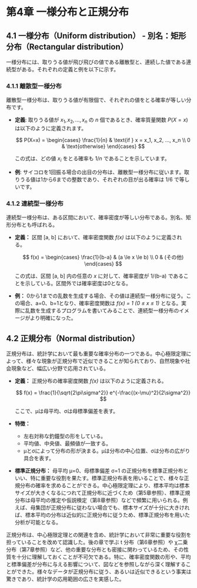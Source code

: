 # 第4章 一様分布と正規分布

## 4.1 一様分布（Uniform distribution） - 別名：矩形分布（Rectangular distribution）

一様分布には、取りうる値が飛び飛びの値である離散型と、連続した値である連続型がある。それぞれの定義と例を以下に示す。

### 4.1.1 離散型一様分布

離散型一様分布は、取りうる値が有限個で、それぞれの値をとる確率が等しい分布です。

- **定義**: 取りうる値が $x_1, x_2, ..., x_n$ の $n$ 個であるとき、確率質量関数 $P(X=x)$ は以下のように定義されます。

  $$
  P(X=x) = \begin{cases}
  \frac{1}{n} & \text{if } x = x_1, x_2, ..., x_n \\
  0 & \text{otherwise}
  \end{cases}
  $$

  この式は、どの値 $x_i$ をとる確率も $1/n$ であることを示しています。

- **例**: サイコロを1回振る場合の出目の分布は、離散型一様分布に従います。取りうる値は1から6までの整数であり、それぞれの目が出る確率は $1/6$ で等しいです。


### 4.1.2 連続型一様分布

連続型一様分布は、ある区間において、確率密度が等しい分布である。別名、矩形分布とも呼ばれる。

- **定義：** 区間 [a, b] において、確率密度関数 *f(x)* は以下のように定義される。

  $$
  f(x) = \begin{cases}
  \frac{1}{b-a} & (a \le x \le b) \\
  0 & (その他)
  \end{cases}
  $$

  この式は、区間 [a, b] 内の任意の *x* に対して、確率密度が 1/(b-a) であることを示している。区間外では確率密度は0となる。

- **例：** 0から1までの乱数を生成する場合、その値は連続型一様分布に従う。この場合、a=0、b=1となり、確率密度関数は *f(x) = 1 (0 ≤ x ≤ 1)* となる。実際に乱数を生成するプログラムを書いてみることで、連続型一様分布のイメージがより明確になった。

## 4.2 正規分布（Normal distribution）

正規分布は、統計学において最も重要な確率分布の一つである。中心極限定理によって、様々な現象が正規分布で近似できることが知られており、自然現象や社会現象など、幅広い分野で応用されている。

- **定義：** 正規分布の確率密度関数 *f(x)* は以下のように定義される。

  $$
  f(x) = \frac{1}{\sqrt{2\pi\sigma^2}} e^{-\frac{(x-\mu)^2}{2\sigma^2}}
  $$

  ここで、μは母平均、σは母標準偏差を表す。

- **特徴：**
  - 左右対称な釣鐘型の形をしている。
  - 平均値、中央値、最頻値が一致する。
  - μとσによって分布の形が決まる。μは分布の中心位置、σは分布の広がり具合を表す。

- **標準正規分布：** 母平均 μ=0、母標準偏差 σ=1 の正規分布を標準正規分布といい、特に重要な役割を果たす。標準正規分布表を用いることで、様々な正規分布の確率を求めることができる。中心極限定理により、標本平均は標本サイズが大きくなるにつれて正規分布に近づくため（第5章参照）、標準正規分布は母平均の推定や仮説検定（第8章参照）などで頻繁に用いられる。例えば、母集団が正規分布に従わない場合でも、標本サイズが十分に大きければ、標本平均の分布は近似的に正規分布に従うため、標準正規分布を用いた分析が可能となる。

正規分布は、中心極限定理との関連を含め、統計学において非常に重要な役割を担っていることを改めて認識した。後の章で学ぶ t 分布（第6章参照）や χ二乗分布（第7章参照）など、他の重要な分布とも密接に関わっているため、その性質を十分に理解しておくことが不可欠である。特に、確率密度関数の形や、平均と標準偏差が分布に与える影響について、図などを参照しながら深く理解することができた。様々なデータが正規分布に従う、あるいは近似できるという事実は驚きであり、統計学の応用範囲の広さを実感した。
